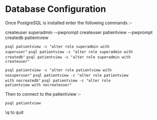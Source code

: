 Database Configuration
======================

Once PostgreSQL is installed enter the following commands :-

  createuser superadmin --pwprompt
  createuser patientview --pwprompt
  createdb patientview

  <code>psql patientview -c "alter role superadmin with superuser"</code>
  <code>psql patientview -c "alter role superadmin with createdb"</code>
  <code>psql patientview -c "alter role superadmin with createuser"</code>

  <code>psql patientview -c "alter role patientview with nosuperuser"</code> 
  <code>psql patientview -c "alter role patientview with nocreatedb"</code> 
  <code>psql patientview -c "alter role patientview with nocreateuser"</code>


Then to connect to the patientview :-

  <code>psql patientview</code>

\q to quit
